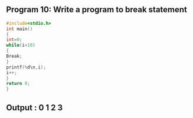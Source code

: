 ## Program 10: Write a program to break statement
```C
#include<stdio.h>
int main()
{
int=0;
while(i<10)
{
Break;
}
printf(%d\n,i);
i++;
}
return 0;
}
```  
## Output : 0 1 2 3   
